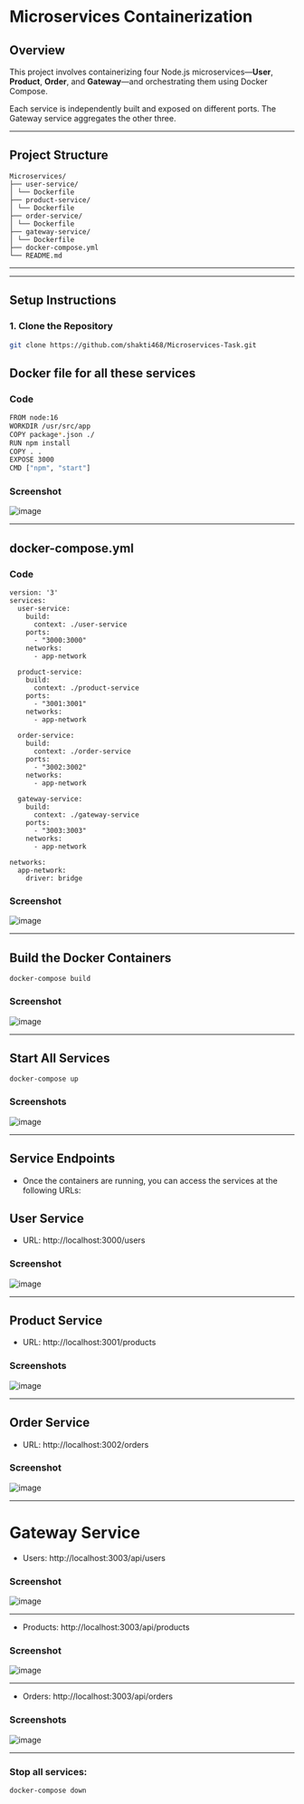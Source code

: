 # Microservices Containerization 

## Overview

This project involves containerizing four Node.js microservices—**User**, **Product**, **Order**, and **Gateway**—and orchestrating them using Docker Compose.

Each service is independently built and exposed on different ports. The Gateway service aggregates the other three.

---

## Project Structure
```
Microservices/
├── user-service/
│ └── Dockerfile
├── product-service/
│ └── Dockerfile
├── order-service/
│ └── Dockerfile
├── gateway-service/
│ └── Dockerfile
├── docker-compose.yml
└── README.md
```


---

---

##  Setup Instructions

### 1. Clone the Repository

```bash
git clone https://github.com/shakti468/Microservices-Task.git
```

## Docker file for all these services
### Code 
```bash
FROM node:16
WORKDIR /usr/src/app
COPY package*.json ./
RUN npm install
COPY . .
EXPOSE 3000
CMD ["npm", "start"]
```

### Screenshot 
![image](https://github.com/user-attachments/assets/78e3fde9-5aa6-45cb-82e0-f3b0158a1f6e)


---

## docker-compose.yml

### Code 
```
version: '3'
services:
  user-service:
    build:
      context: ./user-service
    ports:
      - "3000:3000"
    networks:
      - app-network

  product-service:
    build:
      context: ./product-service
    ports:
      - "3001:3001"
    networks:
      - app-network

  order-service:
    build:
      context: ./order-service
    ports:
      - "3002:3002"
    networks:
      - app-network

  gateway-service:
    build:
      context: ./gateway-service
    ports:
      - "3003:3003"
    networks:
      - app-network

networks:
  app-network:
    driver: bridge
```

### Screenshot

![image](https://github.com/user-attachments/assets/bef25eba-410e-444f-9cfd-a73338ca058d)

---


## Build the Docker Containers
```
docker-compose build
```

### Screenshot
![image](https://github.com/user-attachments/assets/a4f88b29-ab46-4518-a616-5cb122f8891f)

--- 

## Start All Services

```
docker-compose up

```

### Screenshots
![image](https://github.com/user-attachments/assets/5ce7098e-f836-4826-a421-572aadb78eb1)

---
##  Service Endpoints
- Once the containers are running, you can access the services at the following URLs:

## User Service
- URL: http://localhost:3000/users
### Screenshot
![image](https://github.com/user-attachments/assets/ad9f505b-7a0a-4ea5-8f13-919951548e54)

---

## Product Service
- URL: http://localhost:3001/products

### Screenshots

![image](https://github.com/user-attachments/assets/6e45166f-bd9f-43e9-8d01-c6a195493e93)

---

## Order Service
- URL: http://localhost:3002/orders

### Screenshot
![image](https://github.com/user-attachments/assets/f89e1c89-6fa8-458c-8bb9-60e31b096a05)

---

#  Gateway Service 

- Users: http://localhost:3003/api/users

### Screenshot

![image](https://github.com/user-attachments/assets/317d99a7-a8b1-4c87-946a-db5abe85a7f4)

---

- Products: http://localhost:3003/api/products

### Screenshot
![image](https://github.com/user-attachments/assets/e88f81ff-57b0-44af-923e-c5c09bdf2da5)

---

- Orders: http://localhost:3003/api/orders

### Screenshots 

![image](https://github.com/user-attachments/assets/87d9c98c-f7d4-4fb9-8b49-e97cb8167966)

---

### Stop all services:
```
docker-compose down

```
